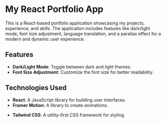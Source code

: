 # My React Portfolio App

This is a React-based portfolio application showcasing my projects, experience, and skills. The application includes features like dark/light mode, font size adjustment, language translation, and a parallax effect for a modern and dynamic user experience.

<!-- ![Portfolio Screenshot](./screenshot.png) -->

## Features

- **Dark/Light Mode**: Toggle between dark and light themes.
- **Font Size Adjustment**: Customize the font size for better readability.
<!-- - **Language Translation**: Switch between different languages using `react-i18next`. -->

## Technologies Used

- **React**: A JavaScript library for building user interfaces.
- **Framer Motion**: A library to create animations.
<!-- - **react-i18next**: Internationalization framework for React. -->
- **Tailwind CSS**: A utility-first CSS framework for styling.


